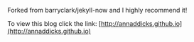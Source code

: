 Forked from barryclark/jekyll-now and I highly recommend it!

To view this blog click the link: [http://annaddicks.github.io](http://annaddicks.github.io)
